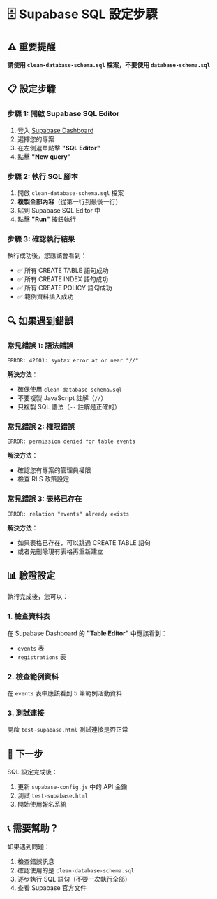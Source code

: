 # 🗄️ Supabase SQL 設定步驟

## ⚠️ 重要提醒

**請使用 `clean-database-schema.sql` 檔案，不要使用 `database-schema.sql`**

## 📋 設定步驟

### 步驟 1: 開啟 Supabase SQL Editor
1. 登入 [Supabase Dashboard](https://supabase.com/dashboard)
2. 選擇您的專案
3. 在左側選單點擊 **"SQL Editor"**
4. 點擊 **"New query"**

### 步驟 2: 執行 SQL 腳本
1. 開啟 `clean-database-schema.sql` 檔案
2. **複製全部內容**（從第一行到最後一行）
3. 貼到 Supabase SQL Editor 中
4. 點擊 **"Run"** 按鈕執行

### 步驟 3: 確認執行結果
執行成功後，您應該會看到：
- ✅ 所有 CREATE TABLE 語句成功
- ✅ 所有 CREATE INDEX 語句成功
- ✅ 所有 CREATE POLICY 語句成功
- ✅ 範例資料插入成功

## 🔍 如果遇到錯誤

### 常見錯誤 1: 語法錯誤
```
ERROR: 42601: syntax error at or near "//"
```
**解決方法**：
- 確保使用 `clean-database-schema.sql`
- 不要複製 JavaScript 註解（`//`）
- 只複製 SQL 語法（`--` 註解是正確的）

### 常見錯誤 2: 權限錯誤
```
ERROR: permission denied for table events
```
**解決方法**：
- 確認您有專案的管理員權限
- 檢查 RLS 政策設定

### 常見錯誤 3: 表格已存在
```
ERROR: relation "events" already exists
```
**解決方法**：
- 如果表格已存在，可以跳過 CREATE TABLE 語句
- 或者先刪除現有表格再重新建立

## 📊 驗證設定

執行完成後，您可以：

### 1. 檢查資料表
在 Supabase Dashboard 的 **"Table Editor"** 中應該看到：
- `events` 表
- `registrations` 表

### 2. 檢查範例資料
在 `events` 表中應該看到 5 筆範例活動資料

### 3. 測試連接
開啟 `test-supabase.html` 測試連接是否正常

## 🚀 下一步

SQL 設定完成後：
1. 更新 `supabase-config.js` 中的 API 金鑰
2. 測試 `test-supabase.html`
3. 開始使用報名系統

## 📞 需要幫助？

如果遇到問題：
1. 檢查錯誤訊息
2. 確認使用的是 `clean-database-schema.sql`
3. 逐步執行 SQL 語句（不要一次執行全部）
4. 查看 Supabase 官方文件



